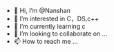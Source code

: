 - 👋 Hi, I’m @Nanshan
- 👀 I’m interested in C，DS,c++
- 🌱 I’m currently learning c
- 💞️ I’m looking to collaborate on ...
- 📫 How to reach me ...

<!---
NanNhan/NanNhan is a ✨ special ✨ repository because its `README.md` (this file) appears on your GitHub profile.
You can click the Preview link to take a look at your changes.
--->

